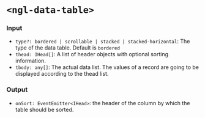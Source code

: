 # `<ngl-data-table>`

### Input

 * `type?: bordered | scrollable | stacked | stacked-horizontal`: The type of the data table. Default is `bordered`
 * `thead: IHead[]`:  A list of header objects with optional sorting information.
 * `tbody: any[]`: The actual data list. The values of a record are going to be displayed according to the thead list.
 
### Output
 
 * `onSort: EventEmitter<IHead>`: the header of the column by which the table should be sorted.
